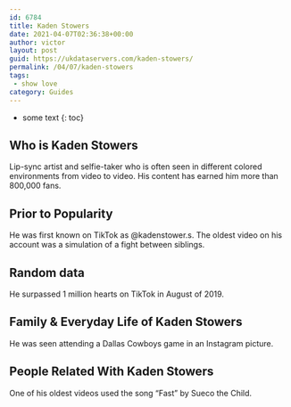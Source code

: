 ```yaml
---
id: 6784
title: Kaden Stowers
date: 2021-04-07T02:36:38+00:00
author: victor
layout: post
guid: https://ukdataservers.com/kaden-stowers/
permalink: /04/07/kaden-stowers
tags:
 - show love
category: Guides
---
```


* some text
{: toc}


## Who is Kaden Stowers



Lip-sync artist and selfie-taker who is often seen in different colored environments from video to video. His content has earned him more than 800,000 fans.

                
                
                
## Prior to Popularity



He was first known on TikTok as @kadenstower.s. The oldest video on his account was a simulation of a fight between siblings.

                
                
                
## Random data



He surpassed 1 million hearts on TikTok in August of 2019.

                
                
                
## Family & Everyday Life of Kaden Stowers



He was seen attending a Dallas Cowboys game in an Instagram picture.

                
                
                
## People Related With Kaden Stowers



One of his oldest videos used the song &#8220;Fast&#8221; by Sueco the Child.

                
              
            
          
          
          